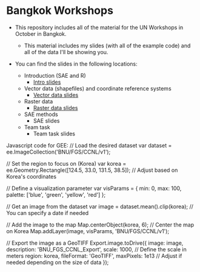 # Bangkok Workshops

- This repository includes all of the material for the UN Workshops in October in Bangkok.
  - This material includes my slides (with all of the example code) and all of the data I'll be showing you.

- You can find the slides in the following locations:
  - Introduction (SAE and R)
    - [Intro slides](https://escap-sd.github.io/bangkokgeospatialsae/intro.html)
  - Vector data (shapefiles) and coordinate reference systems
    - [Vector data slides](https://escap-sd.github.io/bangkokgeospatialsae/vectorfiles.html)
  - Raster data
    - [Raster data slides](https://escap-sd.github.io/bangkokgeospatialsae/rasterfiles.html)
  - SAE methods
    - SAE slides
  - Team task
    - Team task slides


Javascript code for GEE:
// Load the desired dataset
var dataset = ee.ImageCollection('BNU/FGS/CCNL/v1');

// Set the region to focus on (Korea)
var korea = ee.Geometry.Rectangle([124.5, 33.0, 131.5, 38.5]); // Adjust based on Korea's coordinates

// Define a visualization parameter
var visParams = {
  min: 0,
  max: 100,
  palette: ['blue', 'green', 'yellow', 'red']
};

// Get an image from the dataset
var image = dataset.mean().clip(korea); // You can specify a date if needed

// Add the image to the map
Map.centerObject(korea, 6);  // Center the map on Korea
Map.addLayer(image, visParams, 'BNU/FGS/CCNL/v1');



// Export the image as a GeoTIFF
Export.image.toDrive({
  image: image,
  description: 'BNU_FGS_CCNL_Export',
  scale: 1000, // Define the scale in meters
  region: korea,
  fileFormat: 'GeoTIFF',
  maxPixels: 1e13 // Adjust if needed depending on the size of data
});

